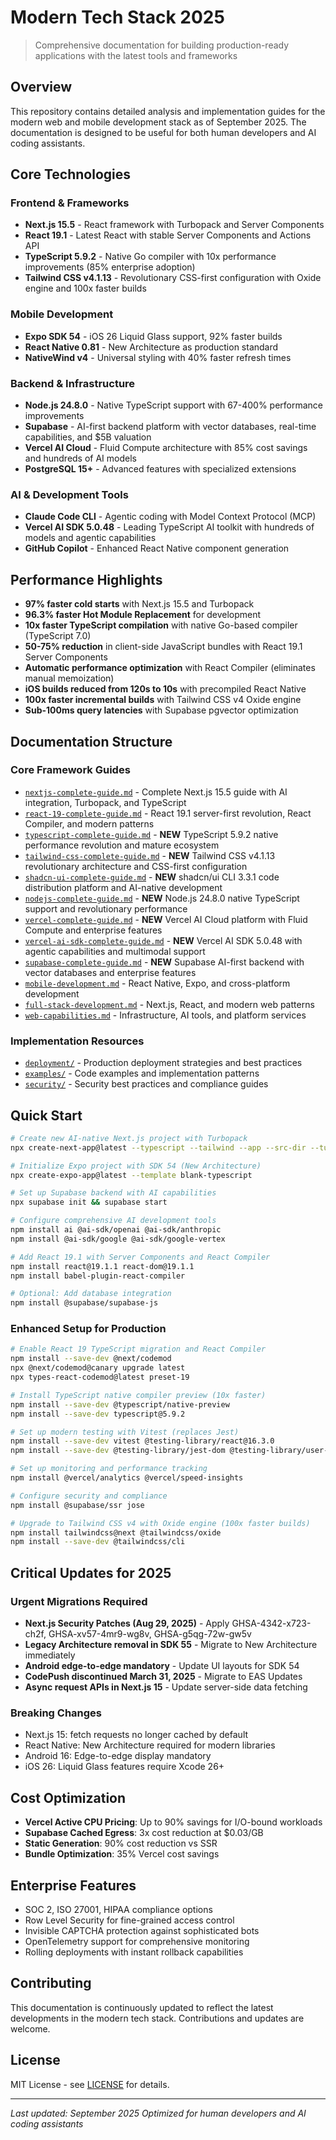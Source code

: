 # Modern Tech Stack 2025

> Comprehensive documentation for building production-ready applications with the latest tools and frameworks

## Overview

This repository contains detailed analysis and implementation guides for the modern web and mobile development stack as of September 2025. The documentation is designed to be useful for both human developers and AI coding assistants.

## Core Technologies

### Frontend & Frameworks
- **Next.js 15.5** - React framework with Turbopack and Server Components
- **React 19.1** - Latest React with stable Server Components and Actions API
- **TypeScript 5.9.2** - Native Go compiler with 10x performance improvements (85% enterprise adoption)
- **Tailwind CSS v4.1.13** - Revolutionary CSS-first configuration with Oxide engine and 100x faster builds

### Mobile Development
- **Expo SDK 54** - iOS 26 Liquid Glass support, 92% faster builds
- **React Native 0.81** - New Architecture as production standard
- **NativeWind v4** - Universal styling with 40% faster refresh times

### Backend & Infrastructure
- **Node.js 24.8.0** - Native TypeScript support with 67-400% performance improvements
- **Supabase** - AI-first backend platform with vector databases, real-time capabilities, and $5B valuation
- **Vercel AI Cloud** - Fluid Compute architecture with 85% cost savings and hundreds of AI models
- **PostgreSQL 15+** - Advanced features with specialized extensions

### AI & Development Tools
- **Claude Code CLI** - Agentic coding with Model Context Protocol (MCP)
- **Vercel AI SDK 5.0.48** - Leading TypeScript AI toolkit with hundreds of models and agentic capabilities
- **GitHub Copilot** - Enhanced React Native component generation

## Performance Highlights

- **97% faster cold starts** with Next.js 15.5 and Turbopack
- **96.3% faster Hot Module Replacement** for development
- **10x faster TypeScript compilation** with native Go-based compiler (TypeScript 7.0)
- **50-75% reduction** in client-side JavaScript bundles with React 19.1 Server Components
- **Automatic performance optimization** with React Compiler (eliminates manual memoization)
- **iOS builds reduced from 120s to 10s** with precompiled React Native
- **100x faster incremental builds** with Tailwind CSS v4 Oxide engine
- **Sub-100ms query latencies** with Supabase pgvector optimization

## Documentation Structure

### Core Framework Guides
- [`nextjs-complete-guide.md`](./nextjs-complete-guide.md) - Complete Next.js 15.5 guide with AI integration, Turbopack, and TypeScript
- [`react-19-complete-guide.md`](./react-19-complete-guide.md) - React 19.1 server-first revolution, React Compiler, and modern patterns
- [`typescript-complete-guide.md`](./typescript-complete-guide.md) - **NEW** TypeScript 5.9.2 native performance revolution and mature ecosystem
- [`tailwind-css-complete-guide.md`](./tailwind-css-complete-guide.md) - **NEW** Tailwind CSS v4.1.13 revolutionary architecture and CSS-first configuration
- [`shadcn-ui-complete-guide.md`](./shadcn-ui-complete-guide.md) - **NEW** shadcn/ui CLI 3.3.1 code distribution platform and AI-native development
- [`nodejs-complete-guide.md`](./nodejs-complete-guide.md) - **NEW** Node.js 24.8.0 native TypeScript support and revolutionary performance
- [`vercel-complete-guide.md`](./vercel-complete-guide.md) - **NEW** Vercel AI Cloud platform with Fluid Compute and enterprise features
- [`vercel-ai-sdk-complete-guide.md`](./vercel-ai-sdk-complete-guide.md) - **NEW** Vercel AI SDK 5.0.48 with agentic capabilities and multimodal support
- [`supabase-complete-guide.md`](./supabase-complete-guide.md) - **NEW** Supabase AI-first backend with vector databases and enterprise features
- [`mobile-development.md`](./mobile-development.md) - React Native, Expo, and cross-platform development
- [`full-stack-development.md`](./full-stack-development.md) - Next.js, React, and modern web patterns
- [`web-capabilities.md`](./web-capabilities.md) - Infrastructure, AI tools, and platform services

### Implementation Resources
- [`deployment/`](./deployment/) - Production deployment strategies and best practices
- [`examples/`](./examples/) - Code examples and implementation patterns
- [`security/`](./security/) - Security best practices and compliance guides

## Quick Start

```bash
# Create new AI-native Next.js project with Turbopack
npx create-next-app@latest --typescript --tailwind --app --src-dir --turbo

# Initialize Expo project with SDK 54 (New Architecture)
npx create-expo-app@latest --template blank-typescript

# Set up Supabase backend with AI capabilities
npx supabase init && supabase start

# Configure comprehensive AI development tools
npm install ai @ai-sdk/openai @ai-sdk/anthropic
npm install @ai-sdk/google @ai-sdk/google-vertex

# Add React 19.1 with Server Components and React Compiler
npm install react@19.1.1 react-dom@19.1.1
npm install babel-plugin-react-compiler

# Optional: Add database integration
npm install @supabase/supabase-js
```

### Enhanced Setup for Production

```bash
# Enable React 19 TypeScript migration and React Compiler
npm install --save-dev @next/codemod
npx @next/codemod@canary upgrade latest
npx types-react-codemod@latest preset-19

# Install TypeScript native compiler preview (10x faster)
npm install --save-dev @typescript/native-preview
npm install --save-dev typescript@5.9.2

# Set up modern testing with Vitest (replaces Jest)
npm install --save-dev vitest @testing-library/react@16.3.0
npm install --save-dev @testing-library/jest-dom @testing-library/user-event

# Set up monitoring and performance tracking
npm install @vercel/analytics @vercel/speed-insights

# Configure security and compliance
npm install @supabase/ssr jose

# Upgrade to Tailwind CSS v4 with Oxide engine (100x faster builds)
npm install tailwindcss@next @tailwindcss/oxide
npm install --save-dev @tailwindcss/cli
```

## Critical Updates for 2025

### Urgent Migrations Required
- **Next.js Security Patches (Aug 29, 2025)** - Apply GHSA-4342-x723-ch2f, GHSA-xv57-4mr9-wg8v, GHSA-g5qg-72w-gw5v
- **Legacy Architecture removal in SDK 55** - Migrate to New Architecture immediately
- **Android edge-to-edge mandatory** - Update UI layouts for SDK 54
- **CodePush discontinued March 31, 2025** - Migrate to EAS Updates
- **Async request APIs in Next.js 15** - Update server-side data fetching

### Breaking Changes
- Next.js 15: fetch requests no longer cached by default
- React Native: New Architecture required for modern libraries
- Android 16: Edge-to-edge display mandatory
- iOS 26: Liquid Glass features require Xcode 26+

## Cost Optimization

- **Vercel Active CPU Pricing**: Up to 90% savings for I/O-bound workloads
- **Supabase Cached Egress**: 3x cost reduction at $0.03/GB
- **Static Generation**: 90% cost reduction vs SSR
- **Bundle Optimization**: 35% Vercel cost savings

## Enterprise Features

- SOC 2, ISO 27001, HIPAA compliance options
- Row Level Security for fine-grained access control
- Invisible CAPTCHA protection against sophisticated bots
- OpenTelemetry support for comprehensive monitoring
- Rolling deployments with instant rollback capabilities

## Contributing

This documentation is continuously updated to reflect the latest developments in the modern tech stack. Contributions and updates are welcome.

## License

MIT License - see [LICENSE](LICENSE) for details.

---

*Last updated: September 2025*
*Optimized for human developers and AI coding assistants*